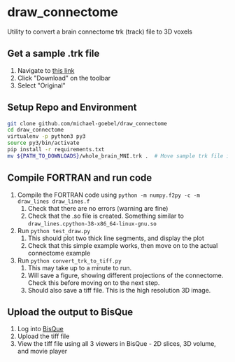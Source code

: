 # draw_connectome
Utility to convert a brain connectome trk (track) file to 3D voxels

## Get a sample .trk file
  1. Navigate to [this link](https://bisque2.ece.ucsb.edu/client_service/view?resource=https://bisque2.ece.ucsb.edu/data_service/00-HTRGSDQJ8H5qZvwXMgrb2i)
  2. Click "Download" on the toolbar
  3. Select "Original"

## Setup Repo and Environment
```bash
git clone github.com/michael-goebel/draw_connectome
cd draw_connectome
virtualenv -p python3 py3
source py3/bin/activate
pip install -r requirements.txt
mv ${PATH_TO_DOWNLOADS}/whole_brain_MNI.trk .  # Move sample trk file into repo directory
```

## Compile FORTRAN and run code
  1. Compile the FORTRAN code using ```python -m numpy.f2py -c -m draw_lines draw_lines.f```
      1. Check that there are no errors (warning are fine)
      2. Check that the .so file is created. Something similar to ```draw_lines.cpython-38-x86_64-linux-gnu.so```
  2. Run ```python test_draw.py```
      1. This should plot two thick line segments, and display the plot
      2. Check that this simple example works, then move on to the actual connectome example
  3. Run ```python convert_trk_to_tiff.py```
      1. This may take up to a minute to run.
      2. Will save a figure, showing different projections of the connectome. Check this before moving on to the next step.
      3. Should also save a tiff file. This is the high resolution 3D image.

## Upload the output to BisQue
  1. Log into [BisQue](bisque2.ece.ucsb.edu)
  2. Upload the tiff file
  3. View the tiff file using all 3 viewers in BisQue - 2D slices, 3D volume, and movie player
